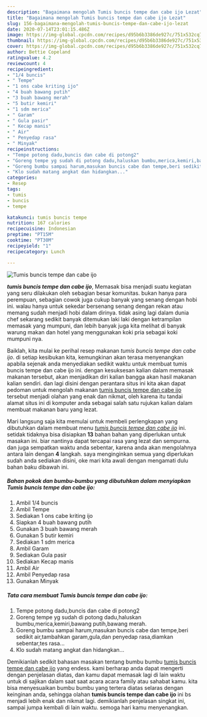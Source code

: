```yaml
---
description: "Bagaimana mengolah Tumis buncis tempe dan cabe ijo Lezat"
title: "Bagaimana mengolah Tumis buncis tempe dan cabe ijo Lezat"
slug: 156-bagaimana-mengolah-tumis-buncis-tempe-dan-cabe-ijo-lezat
date: 2020-07-14T23:01:15.486Z
image: https://img-global.cpcdn.com/recipes/d95b6b3386de927c/751x532cq70/tumis-buncis-tempe-dan-cabe-ijo-foto-resep-utama.jpg
thumbnail: https://img-global.cpcdn.com/recipes/d95b6b3386de927c/751x532cq70/tumis-buncis-tempe-dan-cabe-ijo-foto-resep-utama.jpg
cover: https://img-global.cpcdn.com/recipes/d95b6b3386de927c/751x532cq70/tumis-buncis-tempe-dan-cabe-ijo-foto-resep-utama.jpg
author: Bettie Copeland
ratingvalue: 4.2
reviewcount: 4
recipeingredient:
- "1/4 buncis"
- " Tempe"
- "1 ons cabe kriting ijo"
- "4 buah bawang putih"
- "3 buah bawang merah"
- "5 butir kemiri"
- "1 sdm merica"
- " Garam"
- " Gula pasir"
- " Kecap manis"
- " Air"
- " Penyedap rasa"
- " Minyak"
recipeinstructions:
- "Tempe potong dadu,buncis dan cabe di potong2"
- "Goreng tempe yg sudah di potong dadu,haluskan bumbu,merica,kemiri,bawang putih,bawang merah."
- "Goreng bumbu sampai harum,masukan buncis cabe dan tempe,beri sedikit air,tambahkan garam,gula,dan penyedap rasa,diamkan sebentar,tes rasa..."
- "Klo sudah matang angkat dan hidangkan..."
categories:
- Resep
tags:
- tumis
- buncis
- tempe

katakunci: tumis buncis tempe 
nutrition: 167 calories
recipecuisine: Indonesian
preptime: "PT15M"
cooktime: "PT30M"
recipeyield: "1"
recipecategory: Lunch

---
```



![Tumis buncis tempe dan cabe ijo](https://img-global.cpcdn.com/recipes/d95b6b3386de927c/751x532cq70/tumis-buncis-tempe-dan-cabe-ijo-foto-resep-utama.jpg)

<b><i>tumis buncis tempe dan cabe ijo</i></b>, Memasak bisa menjadi suatu kegiatan yang seru dilakukan oleh sebagian besar komunitas. bukan hanya para perempuan, sebagian cowok juga cukup banyak yang senang dengan hobi ini. walau hanya untuk sekedar bersenang senang dengan rekan atau memang sudah menjadi hobi dalam dirinya. tidak asing lagi dalam dunia chef sekarang sedikit banyak ditemukan laki laki dengan ketrampilan memasak yang mumpuni, dan lebih banyak juga kita melihat di banyak warung makan dan hotel yang menggunakan koki pria sebagai koki mumpuni nya.

Baiklah, kita mulai ke perihal resep makanan <i>tumis buncis tempe dan cabe ijo</i>. di setiap kesibukan kita, kemungkinan akan terasa menyenangkan apabila sejenak anda menyediakan sedikit waktu untuk membuat tumis buncis tempe dan cabe ijo ini. dengan kesuksesan kalian dalam memasak makanan tersebut, akan menjadikan diri kalian bangga akan hasil makanan kalian sendiri. dan lagi disini dengan perantara situs ini kita akan dapat pedoman untuk mengolah makanan <u>tumis buncis tempe dan cabe ijo</u> tersebut menjadi olahan yang enak dan nikmat, oleh karena itu tandai alamat situs ini di komputer anda sebagai salah satu rujukan kalian dalam membuat makanan baru yang lezat.




Mari langsung saja kita memulai untuk membeli perlengkapan yang dibutuhkan dalam membuat menu <u><i>tumis buncis tempe dan cabe ijo</i></u> ini. setidak tidaknya bisa disiapkan <b>13</b> bahan bahan yang diperlukan untuk masakan ini. biar nantinya dapat tercapai rasa yang lezat dan sempurna. dan juga sempatkan waktu anda sebentar, karena anda akan mengolahnya antara lain dengan <b>4</b> langkah. saya menginginkan semua yang diperlukan sudah anda sediakan disini, oke mari kita awali dengan mengamati dulu bahan baku dibawah ini.

<!--inarticleads1-->

##### Bahan pokok dan bumbu-bumbu yang dibutuhkan dalam menyiapkan Tumis buncis tempe dan cabe ijo:

1. Ambil 1/4 buncis
1. Ambil  Tempe
1. Sediakan 1 ons cabe kriting ijo
1. Siapkan 4 buah bawang putih
1. Gunakan 3 buah bawang merah
1. Gunakan 5 butir kemiri
1. Sediakan 1 sdm merica
1. Ambil  Garam
1. Sediakan  Gula pasir
1. Sediakan  Kecap manis
1. Ambil  Air
1. Ambil  Penyedap rasa
1. Gunakan  Minyak




<!--inarticleads2-->

##### Tata cara membuat Tumis buncis tempe dan cabe ijo:

1. Tempe potong dadu,buncis dan cabe di potong2
1. Goreng tempe yg sudah di potong dadu,haluskan bumbu,merica,kemiri,bawang putih,bawang merah.
1. Goreng bumbu sampai harum,masukan buncis cabe dan tempe,beri sedikit air,tambahkan garam,gula,dan penyedap rasa,diamkan sebentar,tes rasa...
1. Klo sudah matang angkat dan hidangkan...




Demikianlah sedikit bahasan masakan tentang bumbu bumbu <u>tumis buncis tempe dan cabe ijo</u> yang endess. kami berharap anda dapat mengerti dengan penjelasan diatas, dan kamu dapat memasak lagi di lain waktu untuk di sajikan dalam saat saat acara acara family atau sahabat kamu. kita bisa menyesuaikan bumbu bumbu yang tertera diatas selaras dengan keinginan anda, sehingga olahan <b>tumis buncis tempe dan cabe ijo</b> ini bs menjadi lebih enak dan nikmat lagi. demikianlah penjelasan singkat ini, sampai jumpa kembali di lain waktu. semoga hari kamu menyenangkan.
